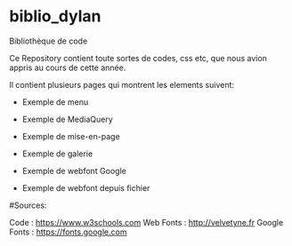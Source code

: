 # biblio_dylan
 Bibliothèque de code

Ce Repository contient toute sortes de codes, css etc, que nous avion appris au cours de cette année.

Il contient plusieurs pages qui montrent les elements suivent:

- Exemple de menu

- Exemple de MediaQuery

- Exemple de mise-en-page

- Exemple de galerie

- Exemple de webfont Google

- Exemple de webfont depuis fichier

#Sources:

Code : https://www.w3schools.com
Web Fonts : http://velvetyne.fr
Google Fonts : https://fonts.google.com
